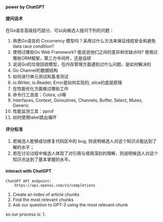 #### power by ChatGPT

#### 提问话术
在Go语言高级技巧部分，可以向候选人提问下列的问题：
1. 熟悉Go语言的 Cocurrency 模型吗？采用过什么方法来保证线程安全和避免data race condition?
2. 使用过哪些Go Web Framework? 能说说他们之间的差异和优缺点吗? 使用过哪些ORM框架，第三方中间件，还是自研
3. 说说Go的垃圾回收模型，在内存管理方面遇到过什么问题，是如何解决的
4. Go Channel的数据结构
5. 如何进行单元测试和基准测试
6. io.Writer, io.Reader, Error是如何实现的, slice的底层原理
7. 在性能优化方面做过哪些工作
8. 命令行工具库：Cobra, cli等
9. Interfaces, Context, Goroutines, Channels, Buffer, Select, Mutex, Generic
10. 性能监测工具：pprof
11. 如何使用label跳出循环

#### 评分标准
1. 若候选人能够成功修复代码区中的 bug, 则说明候选人对这个知识点能达到了解的水平；
2. 若在讨论过程中候选人体现了对引用与借用深刻的理解，则说明候选人对这个知识点达到了基本掌握的水平。

#### interact with ChatGPT

    ChatGPT API endpoint:
        https://api.openai.com/v1/completions

1. Create an index of article chunks
2. Find the most relevant chunks
3. Ask our question to GPT-3 using the most relevant chunk

so our process is: 
1. 


